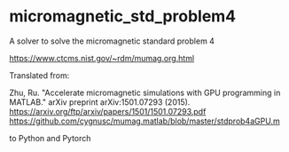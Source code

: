 # micromagnetic_std_problem4

A solver to solve the micromagnetic standard problem 4

https://www.ctcms.nist.gov/~rdm/mumag.org.html



Translated from:

Zhu, Ru. "Accelerate micromagnetic simulations with GPU programming in MATLAB." arXiv preprint arXiv:1501.07293 (2015).
https://arxiv.org/ftp/arxiv/papers/1501/1501.07293.pdf
https://github.com/cygnusc/mumag.matlab/blob/master/stdprob4aGPU.m

to Python and Pytorch
